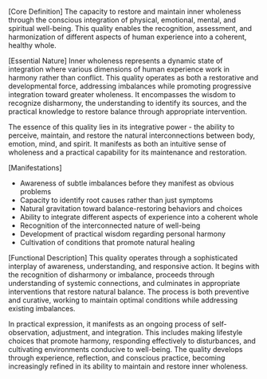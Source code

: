 [Core Definition]
The capacity to restore and maintain inner wholeness through the conscious integration of physical, emotional, mental, and spiritual well-being. This quality enables the recognition, assessment, and harmonization of different aspects of human experience into a coherent, healthy whole.

[Essential Nature]
Inner wholeness represents a dynamic state of integration where various dimensions of human experience work in harmony rather than conflict. This quality operates as both a restorative and developmental force, addressing imbalances while promoting progressive integration toward greater wholeness. It encompasses the wisdom to recognize disharmony, the understanding to identify its sources, and the practical knowledge to restore balance through appropriate intervention.

The essence of this quality lies in its integrative power - the ability to perceive, maintain, and restore the natural interconnections between body, emotion, mind, and spirit. It manifests as both an intuitive sense of wholeness and a practical capability for its maintenance and restoration.

[Manifestations]
- Awareness of subtle imbalances before they manifest as obvious problems
- Capacity to identify root causes rather than just symptoms
- Natural gravitation toward balance-restoring behaviors and choices
- Ability to integrate different aspects of experience into a coherent whole
- Recognition of the interconnected nature of well-being
- Development of practical wisdom regarding personal harmony
- Cultivation of conditions that promote natural healing

[Functional Description]
This quality operates through a sophisticated interplay of awareness, understanding, and responsive action. It begins with the recognition of disharmony or imbalance, proceeds through understanding of systemic connections, and culminates in appropriate interventions that restore natural balance. The process is both preventive and curative, working to maintain optimal conditions while addressing existing imbalances.

In practical expression, it manifests as an ongoing process of self-observation, adjustment, and integration. This includes making lifestyle choices that promote harmony, responding effectively to disturbances, and cultivating environments conducive to well-being. The quality develops through experience, reflection, and conscious practice, becoming increasingly refined in its ability to maintain and restore inner wholeness.